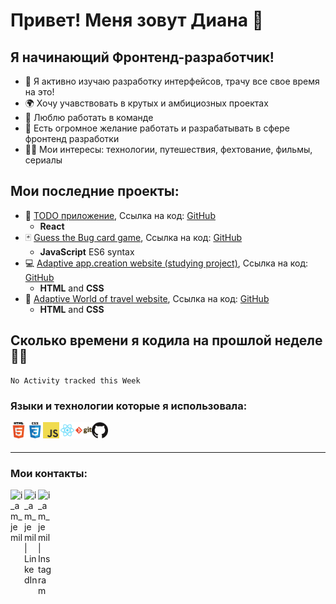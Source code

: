 # Привет! Меня зовут Диана 👋
## Я начинающий Фронтенд-разработчик!

- 🧠 Я активно изучаю разработку интерфейсов, трачу все свое время на это!
- 🌍 Хочу учавствовать в крутых и амбициозных проектах
- 👩 Люблю работать в команде
- 💪 Есть огромное желание работать и разрабатывать в сфере фронтенд разработки
- 👨‍💻 Мои интересы: технологии, путешествия, фехтование, фильмы, сериалы

## Мои последние проекты:
- 📝 [TODO приложение](https://ui-kit-joa9wo19d.vercel.app/), Ссылка на код: [GitHub](https://github.com/WebHeroSchool/ui-kit)
  * **React** 
- 🃏 [Guess the Bug card game](https://dianazaharova.github.io/FindBug/), Ссылка на код: [GitHub](https://github.com/DianaZaharova/FindBug)
  -  **JavaScript** ES6 syntax
- 💻 [Adaptive app.creation website (studying project)](https://dianazaharova.github.io/app.creation/), Ссылка на код: [GitHub](https://github.com/DianaZaharova/app.creation)
  - **HTML** and **CSS**
- 🌱  [Adaptive World of travel website](https://dianazaharova.github.io/World-of-travel/), Ссылка на код: [GitHub](https://github.com/DianaZaharova/World-of-travel)
  - **HTML** and **CSS**
  

## Сколько времени я кодила на прошлой неделе 👩‍💻
<!--START_SECTION:waka-->
```text
No Activity tracked this Week
```
<!--END_SECTION:waka-->
### Языки и технологии которые я использовала:

[<img align="left" alt="HTML5" width="26px" src="https://raw.githubusercontent.com/github/explore/80688e429a7d4ef2fca1e82350fe8e3517d3494d/topics/html/html.png" />][siteLayout]
[<img align="left" alt="CSS3" width="26px" src="https://raw.githubusercontent.com/github/explore/80688e429a7d4ef2fca1e82350fe8e3517d3494d/topics/css/css.png" />][siteLayout]
[<img align="left" alt="JavaScript" width="26px" src="https://raw.githubusercontent.com/github/explore/80688e429a7d4ef2fca1e82350fe8e3517d3494d/topics/javascript/javascript.png" />][jsProject]
[<img align="left" alt="React" width="26px" src="https://raw.githubusercontent.com/github/explore/80688e429a7d4ef2fca1e82350fe8e3517d3494d/topics/react/react.png" />][React]
[<img align="left" alt="Git" width="26px" src="https://raw.githubusercontent.com/github/explore/80688e429a7d4ef2fca1e82350fe8e3517d3494d/topics/git/git.png" />][profile]
[<img align="left" alt="GitHub" width="26px" src="https://raw.githubusercontent.com/github/explore/78df643247d429f6cc873026c0622819ad797942/topics/github/github.png" />][profile]


<br />
<br />

---

### Мои контакты:

[<img align="left" alt="i_am_jemil" width="22px" src="https://image.flaticon.com/icons/png/512/25/25231.png" />][profile]
[<img align="left" alt="i_am_jemil | LinkedIn" width="22px" src="https://cdn.jsdelivr.net/npm/simple-icons@v3/icons/linkedin.svg" />][linkedin]
[<img align="left" alt="i_am_jemil | Instagram" width="22px" src="https://cdn1.iconfinder.com/data/icons/andriod-app-logo/32/icon_telegram-512.png" />][telegram]

<br />






[profile]: https://github.com/DianaZaharova
[linkedin]: https://www.linkedin.com/in/diana-zaharova-a78853200/
[telegram]: https://t.me/DianaZaharova
[siteLayout]: https://dianazaharova.github.io/app.creation/
[jsProject]: https://dianazaharova.github.io/FindBug/
[React]: https://ui-kit-joa9wo19d.vercel.app/
